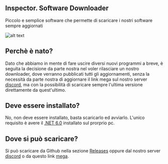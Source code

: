 ## Inspector. Software Downloader
Piccolo e semplice software che permette di scaricare i nostri software sempre aggiornati

![alt text](https://cdn.discordapp.com/attachments/944339095142940712/947774585414234172/unknown.png)

## Perchè è nato?
Dato che abbiamo in mente di fare uscire diversi nuovi programmi a breve, è seguita la decisione da parte nostra nel voler rilasciare un nostro downloader, dove verranno pubblicati tutti gli aggiornamenti, senza la necessità da parte nostra di aggiornare il link mega sul nostro server [discord](https://discord.gg/UxsZeYFz7q), ma con la possibilità di scaricare sempre l'ultima versione direttamente da quest'ultimo.

## Deve essere installato?
No, non deve essere installato, basta scaricarlo ed avviarlo. L'unico requisito è avere il [.NET 6.0](https://dotnet.microsoft.com/en-us/download/dotnet/thank-you/runtime-desktop-6.0.2-windows-x64-installer) installato sul prorprio pc.

## Dove si può scaricare?
Si può scaricare da Github nella sezione [Releases](https://github.com/inspector-development/Inspector.-Software-Downloader/releases/tag/v1.0.0) oppure dal nostro server [discord](https://discord.gg/UxsZeYFz7q) o da questo link [mega](https://mega.nz/file/v8dCGDqA#YQ3VwTDIbrGmShJI2oPkloPRDbyTPuCKm-D_8TDTvgU).
